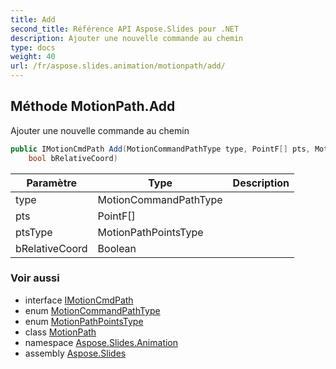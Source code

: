 ```yaml
---
title: Add
second_title: Référence API Aspose.Slides pour .NET
description: Ajouter une nouvelle commande au chemin
type: docs
weight: 40
url: /fr/aspose.slides.animation/motionpath/add/
---
```


## Méthode MotionPath.Add

Ajouter une nouvelle commande au chemin

```csharp
public IMotionCmdPath Add(MotionCommandPathType type, PointF[] pts, MotionPathPointsType ptsType, 
    bool bRelativeCoord)
```

| Paramètre | Type | Description |
| --- | --- | --- |
| type | MotionCommandPathType |  |
| pts | PointF[] |  |
| ptsType | MotionPathPointsType |  |
| bRelativeCoord | Boolean |  |

### Voir aussi

* interface [IMotionCmdPath](../../imotioncmdpath)
* enum [MotionCommandPathType](../../motioncommandpathtype)
* enum [MotionPathPointsType](../../motionpathpointstype)
* class [MotionPath](../../motionpath)
* namespace [Aspose.Slides.Animation](../../motionpath)
* assembly [Aspose.Slides](../../../)

<!-- NE PAS ÉDITER : généré par xmldocmd pour Aspose.Slides.dll -->
